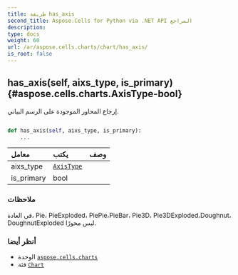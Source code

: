 ```yaml
---
title: طريقة has_axis
second_title: Aspose.Cells for Python via .NET API المراجع
description:
type: docs
weight: 60
url: /ar/aspose.cells.charts/chart/has_axis/
is_root: false
---
```

##  has_axis(self, aixs_type, is_primary) {#aspose.cells.charts.AxisType-bool}
إرجاع المحاور الموجودة على الرسم البياني.



```python

def has_axis(self, aixs_type, is_primary):
    ...
```


| معامل| يكتب| وصف|
| :- | :- | :- |
| aixs_type | [`AxisType`](/cells/python-net/ar/aspose.cells.charts/axistype) |  |
| is_primary | bool |  |
###  ملاحظات

في العادة، Pie، PieExploded، PiePie،PieBar، Pie3D، Pie3DExploded،Doughnut، DoughnutExploded ليس محورًا.


###  أنظر أيضا

* الوحدة [`aspose.cells.charts`](../../)
* فئة [`Chart`](/cells/python-net/ar/aspose.cells.charts/chart)
